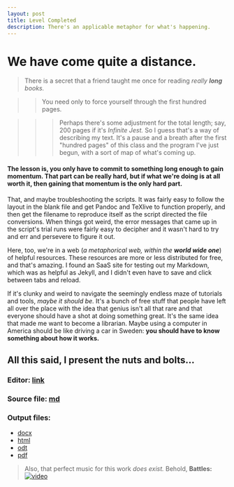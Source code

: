 ```yaml
---
layout: post
title: Level Completed
description: There's an applicable metaphor for what's happening.
---
```

# We have come quite a distance.

> There is a secret that a friend taught me once for reading *really **long** books.*

>> You need only to force yourself through the first hundred pages.

>>> Perhaps there's some adjustment for the total length; say, 200 pages if it's _Infinite Jest._ So I guess that's a way of describing my text. It's a pause and a breath after the first "hundred pages" of this class and the program I've just begun, with a sort of map of what's coming up.

#### The lesson is, you only have to commit to something long enough to gain momentum. That part can be really hard, but if what we're doing is at all worth it, then gaining that momentum is the only hard part.

That, and maybe troubleshooting the scripts. It was fairly easy to follow the layout in the blank file and get Pandoc and TeXlive to function properly, and then get the filename to reproduce itself as the script directed the file conversions. When things got weird, the error messages that came up in the script's trial runs were fairly easy to decipher and it wasn't hard to try and err and persevere to figure it out.

Here, too, we're in a web (_a metaphorical web, within the __world wide one___) of helpful resources. These resources are more or less distributed for free, and that's amazing. I found an SaaS site for testing out my Markdown, which was as helpful as Jekyll, and I didn't even have to save and click between tabs and reload.

If it's clunky and weird to navigate the seemingly endless maze of tutorials and tools, _maybe it should be._ It's a bunch of free stuff that people have left all over the place with the idea that genius isn't all that rare and that everyone should have a shot at doing something great. It's the same idea that made me want to become a librarian. Maybe using a computer in America should be like driving a car in Sweden: **you should have to know something about how it works.**

## All this said, I present the nuts and bolts...

### Editor: [link](https://ide.c9.io/minorfires/assignment3)

### Source file: [md](https://preview.c9users.io/minorfires/assignment3/assignment-3-minorfires/2017-project-list.md)

### Output files:
* [docx](https://preview.c9users.io/minorfires/assignment3/assignment-3-minorfires/2017-project-list.docx)
* [html](https://preview.c9users.io/minorfires/assignment3/assignment-3-minorfires/2017-project-list.html)
* [odt](https://preview.c9users.io/minorfires/assignment3/assignment-3-minorfires/2017-project-list.odt)
* [pdf](https://preview.c9users.io/minorfires/assignment3/assignment-3-minorfires/2017-project-list.pdf)

>Also, that perfect music for this work _does exist._ Behold, **Battles:**
[![video](http://img.youtube.com/vi/N-rc0j1hdkA/0.jpg)](http://www.youtube.com/watch?v=N-rc0j1hdkA)
